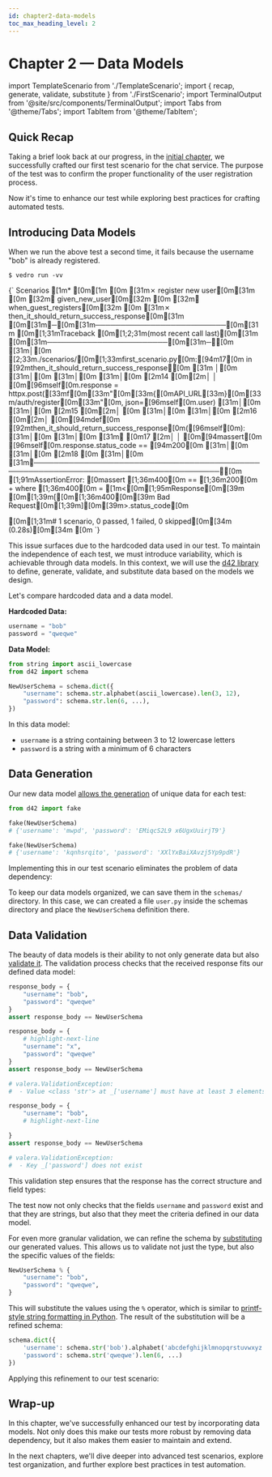 ```yaml
---
id: chapter2-data-models
toc_max_heading_level: 2
---
```

# Chapter 2 — Data Models

import TemplateScenario from './TemplateScenario';
import { recap, generate, validate, substitute } from './FirstScenario';
import TerminalOutput from '@site/src/components/TerminalOutput';
import Tabs from '@theme/Tabs';
import TabItem from '@theme/TabItem';

## Quick Recap

Taking a brief look back at our progress, in the [initial chapter](./chapter1-first-steps.md), we successfully crafted our first test scenario for the chat service. The purpose of the test was to confirm the proper functionality of the user registration process.

<TemplateScenario block={recap} />

Now it's time to enhance our test while exploring best practices for crafting automated tests.

## Introducing Data Models

When we run the above test a second time, it fails because the username "bob" is already registered.

```shell
$ vedro run -vv
```

<TerminalOutput>
{`
Scenarios
[1m* [0m[1m
[0m [31m✗ register new user[0m[31m
[0m   [32m✔ given_new_user[0m[32m
[0m   [32m✔ when_guest_registers[0m[32m
[0m   [31m✗ then_it_should_return_success_response[0m[31m
[0m[31m╭─[0m[31m──────────────────────────[0m[31m [0m[1;31mTraceback [0m[1;2;31m(most recent call last)[0m[31m [0m[31m────────────────────────[0m[31m─╮[0m
[31m│[0m [2;33m./scenarios/[0m[1;33mfirst_scenario.py[0m:[94m17[0m in [92mthen_it_should_return_success_response[0m [31m           │[0m
[31m│[0m                                                                                       [31m│[0m
[31m│[0m   [2m14 [0m[2m│   │   [0m[96mself[0m.response = httpx.post([33mf[0m[33m"[0m[33m{[0mAPI_URL[33m}[0m[33m/auth/register[0m[33m"[0m, json=[96mself[0m.user)   [31m│[0m
[31m│[0m   [2m15 [0m[2m│   [0m                                                                             [31m│[0m
[31m│[0m   [2m16 [0m[2m│   [0m[94mdef[0m [92mthen_it_should_return_success_response[0m([96mself[0m):                            [31m│[0m
[31m│[0m [31m❱ [0m17 [2m│   │   [0m[94massert[0m [96mself[0m.response.status_code == [94m200[0m                                  [31m│[0m
[31m│[0m   [2m18 [0m                                                                                 [31m│[0m
[31m╰───────────────────────────────────────────────────────────────────────────────────────╯[0m
[1;91mAssertionError: [0massert [1;36m400[0m == [1;36m200[0m
 +  where [1;36m400[0m = [1m<[0m[1;95mResponse[0m[39m [0m[1;39m[[0m[1;36m400[0m[39m Bad Request[0m[1;39m][0m[39m>.status_code[0m
 
 
[0m[1;31m# 1 scenario, 0 passed, 1 failed, 0 skipped[0m[34m (0.28s)[0m[34m
[0m
`}
</TerminalOutput>

This issue surfaces due to the hardcoded data used in our test. To maintain the independence of each test, we must introduce variability, which is achievable through data models. In this context, we will use the [d42 library](https://d42.vedro.io/docs/quick-start) to define, generate, validate, and substitute data based on the models we design.

Let's compare hardcoded data and a data model.

**Hardcoded Data:**

```python
username = "bob"
password = "qweqwe"
```

**Data Model:**

```python
from string import ascii_lowercase
from d42 import schema

NewUserSchema = schema.dict({
    "username": schema.str.alphabet(ascii_lowercase).len(3, 12),
    "password": schema.str.len(6, ...),
})
```

In this data model:
- `username` is a string containing between 3 to 12 lowercase letters
- `password` is a string with a minimum of 6 characters

## Data Generation

Our new data model [allows the generation](https://d42.vedro.io/docs/features/generation) of unique data for each test:

```python
from d42 import fake

fake(NewUserSchema)
# {'username': 'mwpd', 'password': 'EMiqcS2L9 x6UgxUuirjT9'}

fake(NewUserSchema)
# {'username': 'kqnhsrqito', 'password': 'XXlYxBaiXAvzj5Yp9pdR'}
```

Implementing this in our test scenario eliminates the problem of data dependency:

<TemplateScenario block={generate} />

To keep our data models organized, we can save them in the `schemas/` directory. In this case, we can created a file  `user.py` inside the schemas directory and place the `NewUserSchema` definition there.

## Data Validation

The beauty of data models is their ability to not only generate data but also [validate it](https://d42.vedro.io/docs/features/validation). The validation process checks that the received response fits our defined data model:

<Tabs>
  <TabItem value="correct-fields" label="🍏 Correct fields" default>

```python
response_body = {
    "username": "bob",
    "password": "qweqwe"
}
assert response_body == NewUserSchema
```

  </TabItem>
  <TabItem value="incorrect-username" label="🍎 Incorrect username">

```python
response_body = {
    # highlight-next-line
    "username": "x",
    "password": "qweqwe"
}
assert response_body == NewUserSchema

# valera.ValidationException:
#  - Value <class 'str'> at _['username'] must have at least 3 elements, but it has 1 element
```

  </TabItem>
  <TabItem value="incorrect-password" label="🍎 Incorrect password">

```python
response_body = {
    "username": "bob",
    # highlight-next-line

}
assert response_body == NewUserSchema

# valera.ValidationException:
#  - Key _['password'] does not exist
```

  </TabItem>
</Tabs>

This validation step ensures that the response has the correct structure and field types:

<TemplateScenario block={validate} />

The test now not only checks that the fields `username` and `password` exist and that they are strings, but also that they meet the criteria defined in our data model.

For even more granular validation, we can refine the schema by [substituting](https://d42.vedro.io/docs/features/substitution) our generated values. This allows us to validate not just the type, but also the specific values of the fields:

```python
NewUserSchema % {
    "username": "bob",
    "password": "qweqwe",
}
```

This will substitute the values using the `%` operator, which is similar to [printf-style string formatting in Python](https://docs.python.org/3/library/stdtypes.html#printf-style-string-formatting). The result of the substitution will be a refined schema:

```python
schema.dict({
    'username': schema.str('bob').alphabet('abcdefghijklmnopqrstuvwxyz').len(3, 12),
    'password': schema.str('qweqwe').len(6, ...)
})
```

Applying this refinement to our test scenario:

<TemplateScenario block={substitute} />

## Wrap-up

In this chapter, we've successfully enhanced our test by incorporating data models. Not only does this make our tests more robust by removing data dependency, but it also makes them easier to maintain and extend.

In the next chapters, we'll dive deeper into advanced test scenarios, explore test organization, and further explore best practices in test automation.
